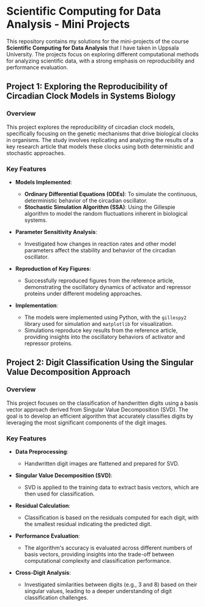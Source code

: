 # Scientific Computing for Data Analysis - Mini Projects

This repository contains my solutions for the mini-projects of the course **Scientific Computing for Data Analysis** that I have taken in Uppsala University. The projects focus on exploring different computational methods for analyzing scientific data, with a strong emphasis on reproducibility and performance evaluation.

## Project 1: Exploring the Reproducibility of Circadian Clock Models in Systems Biology

### Overview
This project explores the reproducibility of circadian clock models, specifically focusing on the genetic mechanisms that drive biological clocks in organisms. The study involves replicating and analyzing the results of a key research article that models these clocks using both deterministic and stochastic approaches.

### Key Features
- **Models Implemented**:
  - **Ordinary Differential Equations (ODEs)**: To simulate the continuous, deterministic behavior of the circadian oscillator.
  - **Stochastic Simulation Algorithm (SSA)**: Using the Gillespie algorithm to model the random fluctuations inherent in biological systems.

- **Parameter Sensitivity Analysis**:
  - Investigated how changes in reaction rates and other model parameters affect the stability and behavior of the circadian oscillator.

- **Reproduction of Key Figures**:
  - Successfully reproduced figures from the reference article, demonstrating the oscillatory dynamics of activator and repressor proteins under different modeling approaches.

- **Implementation**:
  - The models were implemented using Python, with the `gillespy2` library used for simulation and `matplotlib` for visualization.
  - Simulations reproduce key results from the reference article, providing insights into the oscillatory behaviors of activator and repressor proteins.


## Project 2: Digit Classification Using the Singular Value Decomposition Approach

### Overview
This project focuses on the classification of handwritten digits using a basis vector approach derived from Singular Value Decomposition (SVD). The goal is to develop an efficient algorithm that accurately classifies digits by leveraging the most significant components of the digit images.

### Key Features
- **Data Preprocessing**:
  - Handwritten digit images are flattened and prepared for SVD.

- **Singular Value Decomposition (SVD)**:
  - SVD is applied to the training data to extract basis vectors, which are then used for classification.

- **Residual Calculation**:
  - Classification is based on the residuals computed for each digit, with the smallest residual indicating the predicted digit.

- **Performance Evaluation**:
  - The algorithm's accuracy is evaluated across different numbers of basis vectors, providing insights into the trade-off between computational complexity and classification performance.

- **Cross-Digit Analysis**:
  - Investigated similarities between digits (e.g., 3 and 8) based on their singular values, leading to a deeper understanding of digit classification challenges.
